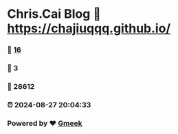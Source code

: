 # Chris.Cai Blog :link: https://chajiuqqq.github.io/ 
### :page_facing_up: [16](https://chajiuqqq.github.io//tag.html) 
### :speech_balloon: 3 
### :hibiscus: 26612 
### :alarm_clock: 2024-08-27 20:04:33 
### Powered by :heart: [Gmeek](https://github.com/Meekdai/Gmeek)
